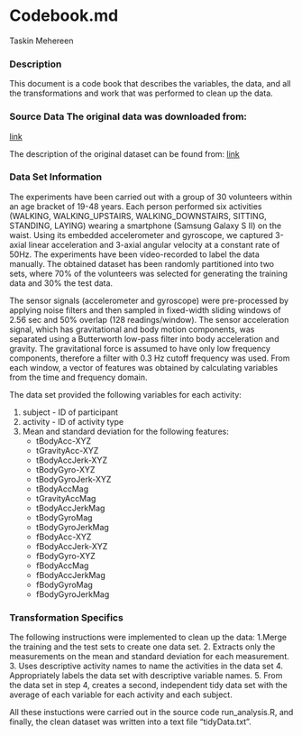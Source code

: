 
# Codebook.md

Taskin Mehereen

### Description

This document is a code book that describes the variables, the data, and
all the transformations and work that was performed to clean up the
data.

### Source Data The original data was downloaded from:

[link](https://d396qusza40orc.cloudfront.net/getdata%2Fprojectfiles%2FUCI%20HAR%20Dataset.zip)

The description of the original dataset can be found from:
[link](http://archive.ics.uci.edu/ml/datasets/Human+Activity+Recognition+Using+Smartphones)

### Data Set Information

The experiments have been carried out with a group of 30 volunteers
within an age bracket of 19-48 years. Each person performed six
activities (WALKING, WALKING\_UPSTAIRS, WALKING\_DOWNSTAIRS, SITTING,
STANDING, LAYING) wearing a smartphone (Samsung Galaxy S II) on the
waist. Using its embedded accelerometer and gyroscope, we captured
3-axial linear acceleration and 3-axial angular velocity at a constant
rate of 50Hz. The experiments have been video-recorded to label the data
manually. The obtained dataset has been randomly partitioned into two
sets, where 70% of the volunteers was selected for generating the
training data and 30% the test data.

The sensor signals (accelerometer and gyroscope) were pre-processed by
applying noise filters and then sampled in fixed-width sliding windows
of 2.56 sec and 50% overlap (128 readings/window). The sensor
acceleration signal, which has gravitational and body motion components,
was separated using a Butterworth low-pass filter into body acceleration
and gravity. The gravitational force is assumed to have only low
frequency components, therefore a filter with 0.3 Hz cutoff frequency
was used. From each window, a vector of features was obtained by
calculating variables from the time and frequency domain.

The data set provided the following variables for each activity:
1. subject - ID of participant 
2. activity - ID of activity type 
3. Mean and standard deviation for the following features: 
     + tBodyAcc-XYZ
     + tGravityAcc-XYZ 
     + tBodyAccJerk-XYZ 
     + tBodyGyro-XYZ 
     + tBodyGyroJerk-XYZ
     + tBodyAccMag 
     + tGravityAccMag 
     + tBodyAccJerkMag 
     + tBodyGyroMag
     + tBodyGyroJerkMag 
     + fBodyAcc-XYZ 
     + fBodyAccJerk-XYZ 
     + fBodyGyro-XYZ
     + fBodyAccMag 
     + fBodyAccJerkMag 
     + fBodyGyroMag 
     + fBodyGyroJerkMag

### Transformation Specifics

The following instructions were implemented to clean up the data:
1.Merge the training and the test sets to create one data set. 2.
Extracts only the measurements on the mean and standard deviation for
each measurement. 3. Uses descriptive activity names to name the
activities in the data set 4. Appropriately labels the data set with
descriptive variable names. 5. From the data set in step 4, creates a
second, independent tidy data set with the average of each variable for
each activity and each subject.

All these instuctions were carried out in the source code
run\_analysis.R, and finally, the clean dataset was written into a text
file “tidyData.txt”.
